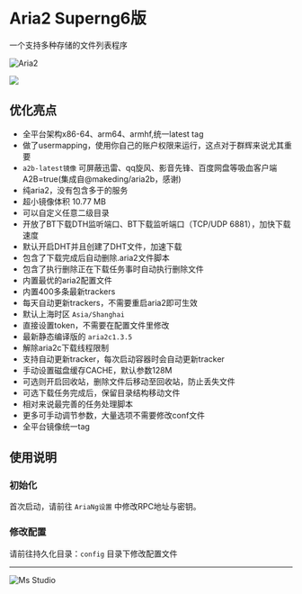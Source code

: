 # Aria2 Superng6版

一个支持多种存储的文件列表程序

![Aria2](https://file.lifebus.top/imgs/aria2_cover.png)

![](https://img.shields.io/badge/%E6%96%B0%E7%96%86%E8%90%8C%E6%A3%AE%E8%BD%AF%E4%BB%B6%E5%BC%80%E5%8F%91%E5%B7%A5%E4%BD%9C%E5%AE%A4-%E6%8F%90%E4%BE%9B%E6%8A%80%E6%9C%AF%E6%94%AF%E6%8C%81-blue)

## 优化亮点

+ 全平台架构x86-64、arm64、armhf,统一latest tag
+ 做了usermapping，使用你自己的账户权限来运行，这点对于群辉来说尤其重要
+ `a2b-latest镜像` 可屏蔽迅雷、qq旋风、影音先锋、百度网盘等吸血客户端A2B=true(集成自@makeding/aria2b，感谢)
+ 纯aria2，没有包含多于的服务
+ 超小镜像体积 10.77 MB
+ 可以自定义任意二级目录
+ 开放了BT下载DTH监听端口、BT下载监听端口（TCP/UDP 6881），加快下载速度
+ 默认开启DHT并且创建了DHT文件，加速下载
+ 包含了下载完成后自动删除.aria2文件脚本
+ 包含了执行删除正在下载任务事时自动执行删除文件
+ 内置最优的aria2配置文件
+ 内置400多条最新trackers
+ 每天自动更新trackers，不需要重启aria2即可生效
+ 默认上海时区 `Asia/Shanghai`
+ 直接设置token，不需要在配置文件里修改
+ 最新静态编译版的 `aria2c1.3.5`
+ 解除aria2c下载线程限制
+ 支持自动更新tracker，每次启动容器时会自动更新tracker
+ 手动设置磁盘缓存CACHE，默认参数128M
+ 可选则开启回收站，删除文件后移动至回收站，防止丢失文件
+ 可选下载任务完成后，保留目录结构移动文件
+ 相对来说最完善的任务处理脚本
+ 更多可手动调节参数，大量选项不需要修改conf文件
+ 全平台镜像统一tag

## 使用说明

### 初始化

首次启动，请前往 `AriaNg设置` 中修改RPC地址与密钥。

### 修改配置

请前往持久化目录：`config` 目录下修改配置文件

---

![Ms Studio](https://file.lifebus.top/imgs/ms_blank_001.png)
